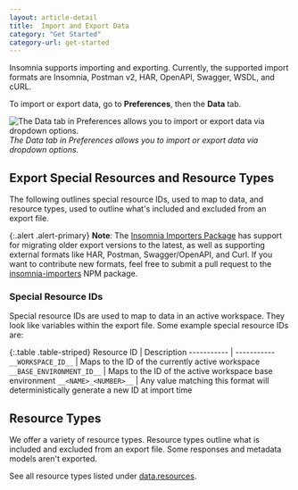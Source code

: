 ```yaml
---
layout: article-detail
title:  Import and Export Data
category: "Get Started"
category-url: get-started
---
```


Insomnia supports importing and exporting. Currently, the supported import formats are Insomnia, Postman v2, HAR, OpenAPI, Swagger, WSDL, and cURL.

To import or export data, go to **Preferences**, then the **Data** tab. 

![The Data tab in Preferences allows you to import or export data via dropdown options.](/assets/images/import-export-data.png)
_The Data tab in Preferences allows you to import or export data via dropdown options._

## Export Special Resources and Resource Types

The following outlines special resource IDs, used to map to data, and resource types, used to outline what's included and excluded from an export file. 

{:.alert .alert-primary}
**Note**: The [Insomnia Importers Package](https://github.com/kong/insomnia/tree/develop/packages/insomnia-importers) has support for migrating older export versions to the latest, as well as supporting external formats like HAR, Postman, Swagger/OpenAPI, and Curl. If you want to contribute new formats, feel free to submit a pull request to the [insomnia-importers](https://www.npmjs.com/package/insomnia-importers) NPM package.

### Special Resource IDs

Special resource IDs are used to map to data in an active workspace. They look like variables within the export file. Some example special resource IDs are:

{:.table .table-striped}
Resource ID | Description
----------- | -----------
`__WORKSPACE_ID__` | Maps to the ID of the currently active workspace
`__BASE_ENVIRONMENT_ID__` | Maps to the ID of the active workspace base environment
`__<NAME>_<NUMBER>__` |  Any value matching this format will deterministically generate a new ID at import time

## Resource Types

We offer a variety of resource types. Resource types outline what is included and excluded from an export file. Some responses and metadata models aren't exported.

See all resource types listed under [data.resources](https://github.com/Kong/insomnia/blob/7abde2a01700f587179941b3231fb1078fcb1e41/packages/insomnia-app/app/common/export.ts#L185-L198).
